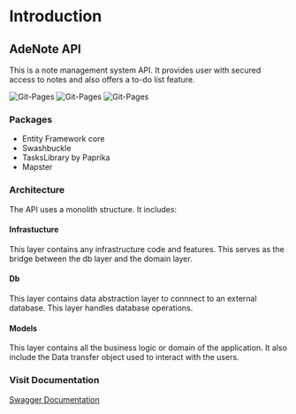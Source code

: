 # Introduction

## AdeNote API
This is a note management system API. It provides user with secured access to notes and also offers a to-do list feature.

![Git-Pages](https://github.com/Adeola-Aderibigbe/AdeNoteAPI/actions/workflows/documentation.yml/badge.svg)              ![Git-Pages](https://github.com/Adeola-Aderibigbe/AdeNoteAPI/actions/workflows/build.yml/badge.svg)       ![Git-Pages](https://github.com/Adeola-Aderibigbe/AdeNoteAPI/actions/workflows/deploy.yml/badge.svg)

### Packages
- Entity Framework core
- Swashbuckle
- TasksLibrary by Paprika
- Mapster

### Architecture
The API uses a monolith structure. It includes:

#### Infrastucture
This layer contains any infrastructure code and features. This serves as the bridge between the db layer and the domain layer.

#### Db
This layer contains data abstraction layer to connnect to an external database. This layer handles database operations.

#### Models
This layer contains all the business logic or domain of the application. It also include the Data transfer object used to interact with the users.

### Visit Documentation
[Swagger Documentation](https://adenote.azurewebsites.net/swagger/index.html)
